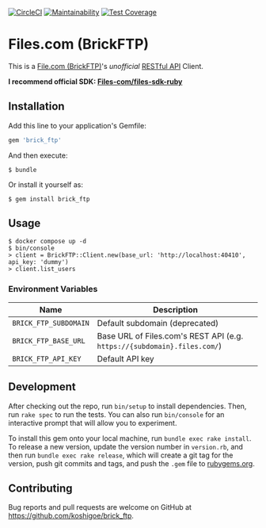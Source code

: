 [![CircleCI](https://circleci.com/gh/koshigoe/brick_ftp/tree/master.svg?style=svg)](https://circleci.com/gh/koshigoe/brick_ftp/tree/master)
[![Maintainability](https://api.codeclimate.com/v1/badges/b996c388d3d32b7ec953/maintainability)](https://codeclimate.com/github/koshigoe/brick_ftp/maintainability)
[![Test Coverage](https://api.codeclimate.com/v1/badges/b996c388d3d32b7ec953/test_coverage)](https://codeclimate.com/github/koshigoe/brick_ftp/test_coverage)


Files.com (BrickFTP)
====

This is a [File.com (BrickFTP)](https://files.com/)'s _unofficial_ [RESTful API](https://developers.files.com/) Client.

**I recommend official SDK: [Files-com/files-sdk-ruby](https://github.com/Files-com/files-sdk-ruby)**


Installation
----

Add this line to your application's Gemfile:

```ruby
gem 'brick_ftp'
```

And then execute:

    $ bundle

Or install it yourself as:

    $ gem install brick_ftp


Usage
----

```
$ docker compose up -d
$ bin/console
> client = BrickFTP::Client.new(base_url: 'http://localhost:40410', api_key: 'dummy')
> client.list_users
```

### Environment Variables

Name                  | Description
--------------------- | -----------
`BRICK_FTP_SUBDOMAIN` | Default subdomain (deprecated)
`BRICK_FTP_BASE_URL`  | Base URL of Files.com's REST API (e.g. `https://{subdomain}.files.com/`)
`BRICK_FTP_API_KEY`   | Default API key


Development
----

After checking out the repo, run `bin/setup` to install dependencies. Then, run `rake spec` to run the tests. You can also run `bin/console` for an interactive prompt that will allow you to experiment.

To install this gem onto your local machine, run `bundle exec rake install`. To release a new version, update the version number in `version.rb`, and then run `bundle exec rake release`, which will create a git tag for the version, push git commits and tags, and push the `.gem` file to [rubygems.org](https://rubygems.org).


Contributing
----

Bug reports and pull requests are welcome on GitHub at https://github.com/koshigoe/brick_ftp.

